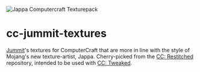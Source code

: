 ![Jappa Computercraft Texturepack](https://github.com/user-attachments/assets/3d2ff7db-c2a7-4700-b548-a03e8366568b)

# cc-jummit-textures

[Jummit](https://github.com/Jummit)'s textures for ComputerCraft that are more 
in line with the style of Mojang's new texture-artist, Jappa. Cherry-picked from
the [CC: Restitched](https://github.com/cc-tweaked/cc-restitched) repository, 
intended to be used with 
[CC: Tweaked](https://github.com/cc-tweaked/cc-tweaked).
